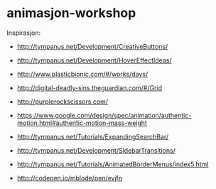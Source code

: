 animasjon-workshop
==================


Inspirasjon:
* http://tympanus.net/Development/CreativeButtons/
* http://tympanus.net/Development/HoverEffectIdeas/
* http://www.plasticbionic.com/#/works/days/
* http://digital-deadly-sins.theguardian.com/#/Grid
* http://purplerockscissors.com/

 * https://www.google.com/design/spec/animation/authentic-motion.html#authentic-motion-mass-weight
 * http://tympanus.net/Tutorials/ExpandingSearchBar/
 * http://tympanus.net/Development/SidebarTransitions/
 * http://tympanus.net/Tutorials/AnimatedBorderMenus/index5.html
 * http://codepen.io/mblode/pen/evjfn